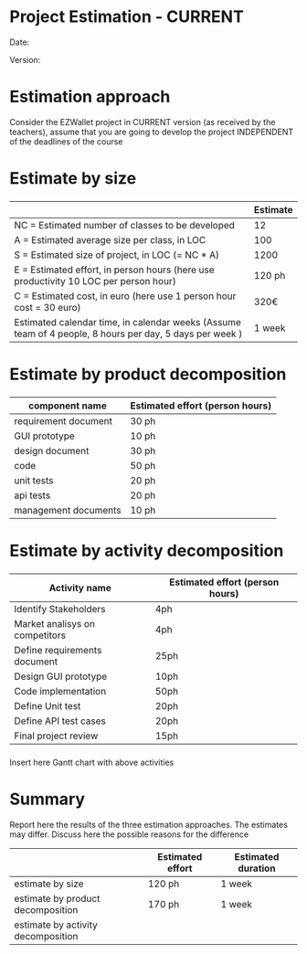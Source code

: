 # Project Estimation - CURRENT
Date:

Version:


# Estimation approach
Consider the EZWallet  project in CURRENT version (as received by the teachers), assume that you are going to develop the project INDEPENDENT of the deadlines of the course
# Estimate by size
### 
|             | Estimate                        |             
| ----------- | ------------------------------- |  
| NC =  Estimated number of classes to be developed   |      12                       |             
|  A = Estimated average size per class, in LOC       |         100                   | 
| S = Estimated size of project, in LOC (= NC * A) | 1200 |
| E = Estimated effort, in person hours (here use productivity 10 LOC per person hour)  |                    120 ph               |   
| C = Estimated cost, in euro (here use 1 person hour cost = 30 euro) | 320€  | 
| Estimated calendar time, in calendar weeks (Assume team of 4 people, 8 hours per day, 5 days per week ) |         1 week        |               

# Estimate by product decomposition
### 
|         component name    | Estimated effort (person hours)   |             
| ----------- | ------------------------------- | 
|requirement document    |30 ph|
| GUI prototype |10 ph|
|design document |30 ph|
|code |50 ph|
| unit tests | 20 ph|
| api tests | 20 ph|
| management documents  | 10 ph|



# Estimate by activity decomposition
### 
|         Activity name    | Estimated effort (person hours)   |             
| ----------- | ------------------------------- | 
| Identify Stakeholders | 4ph |
| Market analisys on competitors | 4ph |
| Define requirements document | 25ph  |
| Design GUI prototype | 10ph |
| Code implementation | 50ph |
| Define Unit test | 20ph |
| Define API test cases | 20ph |
| Final project review | 15ph |

###
Insert here Gantt chart with above activities

# Summary

Report here the results of the three estimation approaches. The  estimates may differ. Discuss here the possible reasons for the difference

|             | Estimated effort                        |   Estimated duration |          
| ----------- | ------------------------------- | ---------------|
| estimate by size |120 ph|1 week|
| estimate by product decomposition |170 ph|1 week|
| estimate by activity decomposition ||




